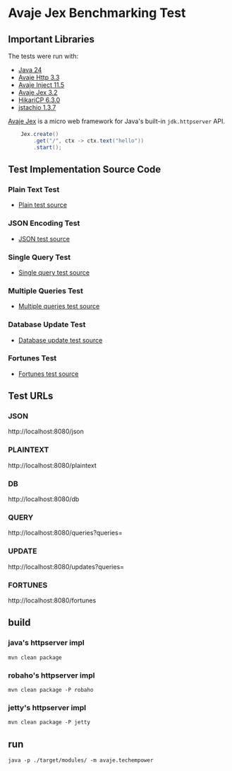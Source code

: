 # Avaje Jex Benchmarking Test

## Important Libraries
The tests were run with:
* [Java 24](https://openjdk.java.net)
* [Avaje Http 3.3](https://github.com/avaje/avaje-http)
* [Avaje Inject 11.5](https://github.com/avaje/avaje-inject)
* [Avaje Jex 3.2](https://github.com/avaje/avaje-jex)
* [HikariCP 6.3.0](https://github.com/brettwooldridge/HikariCP)
* [jstachio 1.3.7](https://github.com/jstachio/jstachio)

[Avaje Jex](https://avaje.io) is a micro web framework for Java's built-in `jdk.httpserver` API.

```java
    Jex.create()
        .get("/", ctx -> ctx.text("hello"))
        .start();
```

## Test Implementation Source Code

### Plain Text Test
* [Plain test source](src/main/java/benchmark/Main.java)

### JSON Encoding Test
* [JSON test source](src/main/java/benchmark/Main.java)

### Single Query Test
* [Single query test source](src/main/java/benchmark/DatabaseController.java)

### Multiple Queries Test
* [Multiple queries test source](src/main/java/benchmark/DatabaseController.java)

### Database Update Test
* [Database update test source](src/main/java/benchmark/DatabaseController.java)

### Fortunes Test
* [Fortunes test source](src/main/java/benchmark/DatabaseController.java)

## Test URLs
### JSON

http://localhost:8080/json

### PLAINTEXT

http://localhost:8080/plaintext

### DB

http://localhost:8080/db

### QUERY

http://localhost:8080/queries?queries=

### UPDATE

http://localhost:8080/updates?queries=

### FORTUNES

http://localhost:8080/fortunes

## build

### java's httpserver impl

 `mvn clean package`

### robaho's httpserver impl

 `mvn clean package -P robaho`

### jetty's httpserver impl

 `mvn clean package -P jetty`
    
## run

 `java -p ./target/modules/ -m avaje.techempower`
